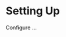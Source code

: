 <!-- ====================================================================== -->

# Setting Up
Configure …

<!-- ====================================================================== -->
